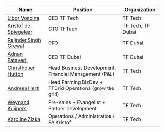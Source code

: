 | Name                                           | Position                                                  | Organization      |
| ---------------------------------------------- | --------------------------------------------------------- | ----------------- |
| [Libor Voncina](libor_voncina)                              | CEO TF Tech                   | TF Tech           |
| [Kristof de Spiegeleer](kristof_de_spiegeleer) | CTO TFTech                           | TF Tech, TF Dubai |
| [Rajinder Singh Grewal](rajinder_singh_grewal) | CFO                          | TF Dubai          |
| [Adnan Fatayerji](adnan_fatayerji)             | CEO TF Dubai             | TF Dubai          |
| [Christhoper Hutton](christhoper_hutton)       | Head Business Development, Financial Management (P&L)     | TF Tech           |
| [Andreas Hartl](andreas_hartl)                 | Head Farming BizDev  + TFGrid Operations (grow the grid)  | TF Tech           |
| [Weynand Kuijpers](weynand_kuijpers)           | Pre-sales + Evangelist + Partner development              | TF Tech           |
| [Karoline Zizka](karoline_zizka)               | Operations / Administration / PA Kristof                  | TF Tech           |